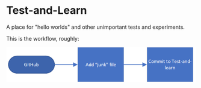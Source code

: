 # Test-and-Learn
A place for "hello worlds" and other unimportant tests and experiments.

This is the workflow, roughly:

![Flowchart](https://raw.githubusercontent.com/visioguy/Test-and-Learn/master/img/test-and-learn-flowchart.png)
